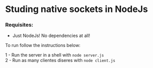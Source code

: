 # Studing native sockets in NodeJs


### Requisites:
 - Just NodeJs! No dependencies at all!

To run follow the instructions below:

1 - Run the server in a shell with `node server.js`  
2 - Run as many clientes diseres with `node client.js`



